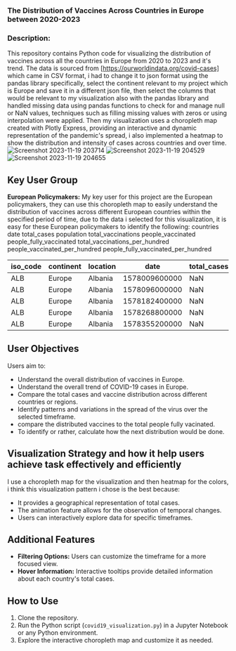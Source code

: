 ### The Distribution of Vaccines Across Countries in Europe between 2020-2023


### Description:

This repository contains Python code for visualizing the distribution of vaccines across all the countries in Europe from 2020 to 2023 and it's trend. The data is sourced from [https://ourworldindata.org/covid-cases] which came in CSV format, i had to change it to json format using the pandas library specifically, select the continent relevant to my project which is Europe and save it in a different json file, then select the columns that would be relevant to my visualization also with the pandas library and handled missing data using pandas functions to check for and manage null or NaN values, techniques such as filling missing values with zeros or using interpolation were applied. Then my visualization uses a choropleth map created with Plotly Express, providing an interactive and dynamic representation of the pandemic's spread, i also implemented a heatmap to show the distribution and intensity of cases across countries and over time.
![Screenshot 2023-11-19 203714](https://github.com/PrincepaulIzuogu/The-trend-of-COVID-19-cases-in-Europe-over-time/assets/123191250/71723f59-186c-4c2a-9139-bc5ed0f76fee)
![Screenshot 2023-11-19 204529](https://github.com/PrincepaulIzuogu/The-trend-of-COVID-19-cases-in-Europe-over-time/assets/123191250/2ff91535-d9a1-42f3-ab43-8c25c038bc15)
![Screenshot 2023-11-19 204655](https://github.com/PrincepaulIzuogu/The-trend-of-COVID-19-cases-in-Europe-over-time/assets/123191250/39cf2ea1-50de-4a83-85a9-ae8f15d9f47f)



## Key User Group


**European Policymakers:** My key user for this project are the European policymakers, they can use this choropleth map to easily understand the distribution of vaccines across different European countries within the specified period of time, due to the data i selected for this visualization, it is easy for these European policymakers to identify the following: 
    countries
    date
    total_cases
    population
    total_vaccinations
    people_vaccinated
    people_fully_vaccinated
    total_vaccinations_per_hundred
    people_vaccinated_per_hundred
    people_fully_vaccinated_per_hundred

| iso_code | continent | location |       date      | total_cases | population | total_vaccinations | people_vaccinated | fully_vaccinated | Total_v_per_100 | vaccinated_per_100 | fully_vaccinated_per100|
|----------|-----------|----------|-----------------|--------------|------------|---------------------|-------------------|-------------------|-----------------|--------------------|---------------------|
|   ALB    |  Europe   | Albania  | 1578009600000   |     NaN      |  2842318   |        NaN          |        NaN        |        NaN        |       NaN       |        NaN         |           NaN       |
|   ALB    |  Europe   | Albania  | 1578096000000   |     NaN      |  2842318   |        NaN          |        NaN        |        NaN        |       NaN       |        NaN         |           NaN       |
|   ALB    |  Europe   | Albania  | 1578182400000   |     NaN      |  2842318   |        NaN          |        NaN        |        NaN        |       NaN       |        NaN         |           NaN       |
|   ALB    |  Europe   | Albania  | 1578268800000   |     NaN      |  2842318   |        NaN          |        NaN        |        NaN        |       NaN       |        NaN         |           NaN       |
|   ALB    |  Europe   | Albania  | 1578355200000   |     NaN      |  2842318   |        NaN          |        NaN        |        NaN        |       NaN       |        NaN         |           NaN       |




## User Objectives

Users aim to:

- Understand the overall distribution of vaccines in Europe.
- Understand the overall trend of COVID-19 cases in Europe.
- Compare the total cases and vaccine distribution across different countries or regions.
- Identify patterns and variations in the spread of the virus over the selected timeframe.
- compare the distributed vaccines to the total people fully vacinated.
- To identify or rather, calculate how the next distribution would be done.

## Visualization Strategy and how it help users achieve task effectively and efficiently

I use a choropleth map for the visualization and then heatmap for the colors, i think this visualization pattern i chose is the best because:

- It provides a geographical representation of total cases.
- The animation feature allows for the observation of temporal changes.
- Users can interactively explore data for specific timeframes.

## Additional Features

- **Filtering Options:** Users can customize the timeframe for a more focused view.
- **Hover Information:** Interactive tooltips provide detailed information about each country's total cases.

## How to Use

1. Clone the repository.
2. Run the Python script (`covid19_visualization.py`) in a Jupyter Notebook or any Python environment.
3. Explore the interactive choropleth map and customize it as needed.
